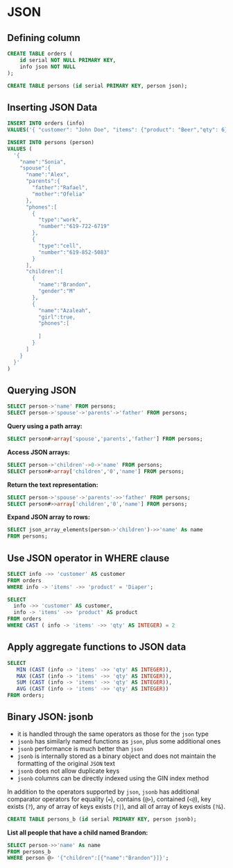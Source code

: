 # JSON

## Defining column

```sql
CREATE TABLE orders (
	id serial NOT NULL PRIMARY KEY,
	info json NOT NULL
);

CREATE TABLE persons (id serial PRIMARY KEY, person json);
```

## Inserting JSON Data

```sql
INSERT INTO orders (info)
VALUES('{ "customer": "John Doe", "items": {"product": "Beer","qty": 6}}');

INSERT INTO persons (person)
VALUES (
  '{
    "name":"Sonia",
    "spouse":{
      "name":"Alex",
      "parents":{
        "father":"Rafael",
        "mother":"Ofelia"
      },
      "phones":[
        {
          "type":"work",
          "number":"619-722-6719"
        },
        {
          "type":"cell",
          "number":"619-852-5083"
        }
      ],
      "children":[
        {
          "name":"Brandon",
          "gender":"M"
        },
        {
          "name":"Azaleah",
          "girl":true,
          "phones":[
            
          ]
        }
      ]
    }
  }'
)
```


## Querying JSON

```sql
SELECT person->'name' FROM persons;
SELECT person->'spouse'->'parents'->'father' FROM persons;
```

**Query using a path array:**

```sql
SELECT person#>array['spouse','parents','father'] FROM persons;
```

**Access JSON arrays:**

```sql
SELECT person->'children'->0->'name' FROM persons;
SELECT person#>array['children','0','name'] FROM persons;
```

**Return the text representation:**

```sql
SELECT person->'spouse'->'parents'->>'father' FROM persons;
SELECT person#>>array['children','0','name'] FROM persons;
```

**Expand JSON array to rows:**

```sql
SELECT json_array_elements(person->'children')->>'name' As name 
FROM persons;
```

## Use JSON operator in WHERE clause

```sql
SELECT info ->> 'customer' AS customer
FROM orders
WHERE info -> 'items' ->> 'product' = 'Diaper';
```

```sql
SELECT 
  info ->> 'customer' AS customer,
  info -> 'items' ->> 'product' AS product
FROM orders
WHERE CAST ( info -> 'items' ->> 'qty' AS INTEGER) = 2
```


## Apply aggregate functions to JSON data

```sql
SELECT 
   MIN (CAST (info -> 'items' ->> 'qty' AS INTEGER)),
   MAX (CAST (info -> 'items' ->> 'qty' AS INTEGER)),
   SUM (CAST (info -> 'items' ->> 'qty' AS INTEGER)),
   AVG (CAST (info -> 'items' ->> 'qty' AS INTEGER))
FROM orders;
```


## Binary JSON: jsonb

- it is handled through the same operators as those for the `json` type
- `jsonb` has similarly named functions as `json`, plus some additional ones
- `jsonb` performance is much better than `json`
- `jsonb` is internally stored as a binary object and does not maintain the formatting of the original `JSON` text
- `jsonb` does not allow duplicate keys
- `jsonb` columns can be directly indexed using the GIN index method

In addition to the operators supported by `json`, `jsonb` has additional comparator operators for equality (`=`), contains (`@>`), contained (`<@`), key exists (`?`), any of array of keys exists (`?|`), and all of array of keys exists (`?&`).

```sql
CREATE TABLE persons_b (id serial PRIMARY KEY, person jsonb);
```

**List all people that have a child named Brandon:**

```sql
SELECT person->>'name' As name
FROM persons_b
WHERE person @> '{"children":[{"name":"Brandon"}]}';
```

